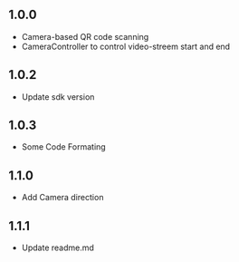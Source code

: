 ## 1.0.0

* Camera-based QR code scanning 
* CameraController to control video-streem start and end

## 1.0.2

* Update sdk version

## 1.0.3
 
* Some Code Formating

## 1.1.0

* Add Camera direction

## 1.1.1

* Update readme.md
